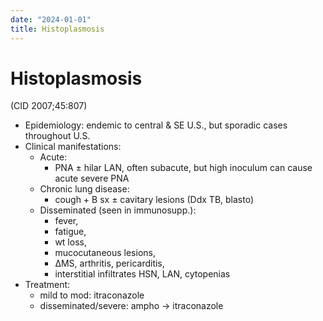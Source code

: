 ```yaml
---
date: "2024-01-01"
title: Histoplasmosis
---
```



# Histoplasmosis

(CID 2007;45:807)

- Epidemiology: endemic to central & SE U.S., but sporadic cases throughout U.S.
- Clinical manifestations:
  - Acute:
    - PNA ± hilar LAN, often subacute, but high inoculum can cause acute severe PNA
  - Chronic lung disease:
    - cough + B sx ± cavitary lesions (Ddx TB, blasto)
  - Disseminated (seen in immunosupp.):
    - fever,
    - fatigue,
    - wt loss,
    - mucocutaneous lesions,
    - ΔMS, arthritis, pericarditis,
    - interstitial infiltrates HSN, LAN, cytopenias
- Treatment:
  - mild to mod: itraconazole
  - disseminated/severe: ampho → itraconazole
